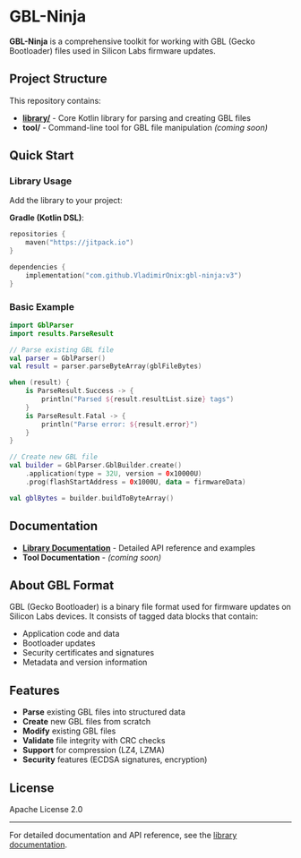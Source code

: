 # GBL-Ninja

**GBL-Ninja** is a comprehensive toolkit for working with GBL (Gecko Bootloader) files used in Silicon Labs firmware updates.

## Project Structure

This repository contains:

- **[library/](library/)** - Core Kotlin library for parsing and creating GBL files
- **tool/** - Command-line tool for GBL file manipulation *(coming soon)*

## Quick Start

### Library Usage

Add the library to your project:

**Gradle (Kotlin DSL)**:
```kotlin
repositories {
    maven("https://jitpack.io")
}

dependencies {
    implementation("com.github.VladimirOnix:gbl-ninja:v3")
}
```


### Basic Example

```kotlin
import GblParser
import results.ParseResult

// Parse existing GBL file
val parser = GblParser()
val result = parser.parseByteArray(gblFileBytes)

when (result) {
    is ParseResult.Success -> {
        println("Parsed ${result.resultList.size} tags")
    }
    is ParseResult.Fatal -> {
        println("Parse error: ${result.error}")
    }
}

// Create new GBL file
val builder = GblParser.GblBuilder.create()
    .application(type = 32U, version = 0x10000U)
    .prog(flashStartAddress = 0x1000U, data = firmwareData)

val gblBytes = builder.buildToByteArray()
```

## Documentation

- **[Library Documentation](library/README.md)** - Detailed API reference and examples
- **Tool Documentation** - *(coming soon)*

## About GBL Format

GBL (Gecko Bootloader) is a binary file format used for firmware updates on Silicon Labs devices. It consists of tagged data blocks that contain:

- Application code and data
- Bootloader updates
- Security certificates and signatures
- Metadata and version information

## Features

- **Parse** existing GBL files into structured data
- **Create** new GBL files from scratch
- **Modify** existing GBL files
- **Validate** file integrity with CRC checks
- **Support** for compression (LZ4, LZMA)
- **Security** features (ECDSA signatures, encryption)

## License

Apache License 2.0

---

For detailed documentation and API reference, see the [library documentation](library/README.md).